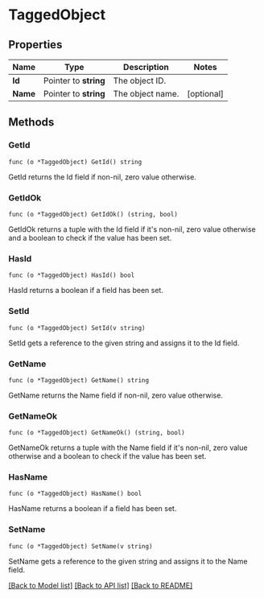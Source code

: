 # TaggedObject

## Properties

Name | Type | Description | Notes
------------ | ------------- | ------------- | -------------
**Id** | Pointer to **string** | The object ID. | 
**Name** | Pointer to **string** | The object name. | [optional] 

## Methods

### GetId

`func (o *TaggedObject) GetId() string`

GetId returns the Id field if non-nil, zero value otherwise.

### GetIdOk

`func (o *TaggedObject) GetIdOk() (string, bool)`

GetIdOk returns a tuple with the Id field if it's non-nil, zero value otherwise
and a boolean to check if the value has been set.

### HasId

`func (o *TaggedObject) HasId() bool`

HasId returns a boolean if a field has been set.

### SetId

`func (o *TaggedObject) SetId(v string)`

SetId gets a reference to the given string and assigns it to the Id field.

### GetName

`func (o *TaggedObject) GetName() string`

GetName returns the Name field if non-nil, zero value otherwise.

### GetNameOk

`func (o *TaggedObject) GetNameOk() (string, bool)`

GetNameOk returns a tuple with the Name field if it's non-nil, zero value otherwise
and a boolean to check if the value has been set.

### HasName

`func (o *TaggedObject) HasName() bool`

HasName returns a boolean if a field has been set.

### SetName

`func (o *TaggedObject) SetName(v string)`

SetName gets a reference to the given string and assigns it to the Name field.


[[Back to Model list]](../README.md#documentation-for-models) [[Back to API list]](../README.md#documentation-for-api-endpoints) [[Back to README]](../README.md)


